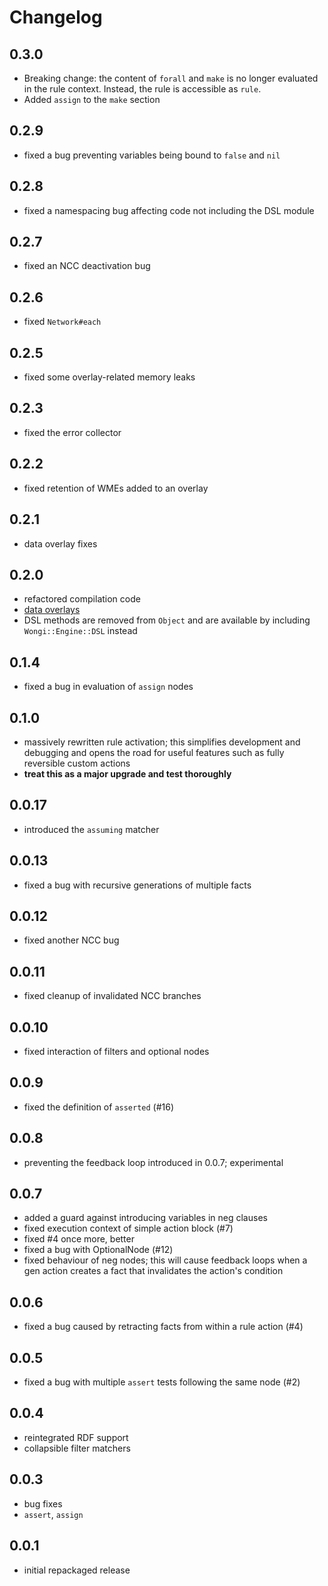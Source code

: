 # Changelog

## 0.3.0

* Breaking change: the content of `forall` and `make` is no longer evaluated in the rule context. Instead, the rule is accessible as `rule`.
* Added `assign` to the `make` section

## 0.2.9

* fixed a bug preventing variables being bound to `false` and `nil`

## 0.2.8

* fixed a namespacing bug affecting code not including the DSL module

## 0.2.7

* fixed an NCC deactivation bug

## 0.2.6

* fixed `Network#each`

## 0.2.5

* fixed some overlay-related memory leaks

## 0.2.3

* fixed the error collector

## 0.2.2

* fixed retention of WMEs added to an overlay

## 0.2.1

* data overlay fixes

## 0.2.0

* refactored compilation code
* [data overlays](https://github.com/ulfurinn/wongi-engine/issues/45)
* DSL methods are removed from `Object` and are available by including `Wongi::Engine::DSL` instead

## 0.1.4

* fixed a bug in evaluation of `assign` nodes

## 0.1.0

* massively rewritten rule activation; this simplifies development and debugging and opens the road for useful features such as fully reversible custom actions
* **treat this as a major upgrade and test thoroughly**

## 0.0.17

* introduced the `assuming` matcher

## 0.0.13

* fixed a bug with recursive generations of multiple facts

## 0.0.12

* fixed another NCC bug

## 0.0.11

* fixed cleanup of invalidated NCC branches

## 0.0.10

* fixed interaction of filters and optional nodes

## 0.0.9

* fixed the definition of `asserted` (#16)

## 0.0.8

* preventing the feedback loop introduced in 0.0.7; experimental

## 0.0.7

* added a guard against introducing variables in neg clauses
* fixed execution context of simple action block (#7)
* fixed #4 once more, better
* fixed a bug with OptionalNode (#12)
* fixed behaviour of neg nodes; this will cause feedback loops when a gen action creates a fact that invalidates the action's condition

## 0.0.6

* fixed a bug caused by retracting facts from within a rule action (#4)

## 0.0.5

* fixed a bug with multiple `assert` tests following the same node (#2)

## 0.0.4

* reintegrated RDF support
* collapsible filter matchers

## 0.0.3

* bug fixes
* `assert`, `assign`

## 0.0.1

* initial repackaged release
